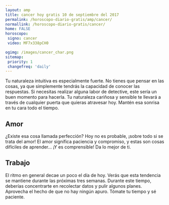 ```yaml
---
layout: amp
title: cancer hoy gratis 10 de septiembre del 2017 
permalink: /horoscopo-diario-gratis/amp/cancer/
normallink: /horoscopo-diario-gratis/cancer/
home: FALSE
horoscopo:
 signo: cancer
 video: MF7x338pCH0

ogimg: /images/cancer_char.png
sitemap:
 priority: 1
 changefreq: 'daily'
---
```



Tu naturaleza intuitiva es especialmente fuerte. No tienes que pensar en las cosas, ya que simplemente tendrás la capacidad de conocer las respuestas. Si necesitas realizar alguna labor de detective, este sería un buen momento para hacerla. Tu naturaleza cariñosa y sensible te llevará a través de cualquier puerta que quieras atravesar hoy. Mantén esa sonrisa en tu cara todo el tiempo.

## Amor

¿Existe esa cosa llamada perfección? Hoy no es probable, ¡sobre todo si se trata del amor! El amor significa paciencia y compromiso, y estas son cosas difíciles de aprender... ¡Y es comprensible! Da lo mejor de ti.

## Trabajo

El ritmo en general decae un poco el día de hoy. Verás que esta tendencia se mantiene durante las próximas tres semanas. Durante este tiempo, deberías concentrarte en recolectar datos y pulir algunos planes. Aprovecha el hecho de que no hay ningún apuro. Tómate tu tiempo y sé paciente.